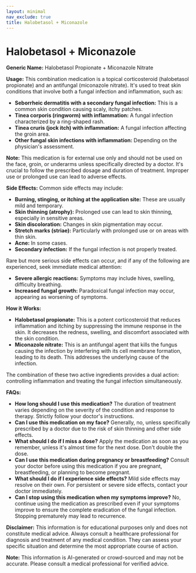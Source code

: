 ```yaml
---
layout: minimal
nav_exclude: true
title: Halobetasol + Miconazole
---
```


# Halobetasol + Miconazole

**Generic Name:** Halobetasol Propionate + Miconazole Nitrate

**Usage:** This combination medication is a topical corticosteroid (halobetasol propionate) and an antifungal (miconazole nitrate). It's used to treat skin conditions that involve both a fungal infection and inflammation, such as:

* **Seborrheic dermatitis with a secondary fungal infection:** This is a common skin condition causing scaly, itchy patches.
* **Tinea corporis (ringworm) with inflammation:**  A fungal infection characterized by a ring-shaped rash.
* **Tinea cruris (jock itch) with inflammation:** A fungal infection affecting the groin area.
* **Other fungal skin infections with inflammation:**  Depending on the physician's assessment.

**Note:** This medication is for external use only and should not be used on the face, groin, or underarms unless specifically directed by a doctor.  It's crucial to follow the prescribed dosage and duration of treatment.  Improper use or prolonged use can lead to adverse effects.

**Side Effects:**  Common side effects may include:

* **Burning, stinging, or itching at the application site:** These are usually mild and temporary.
* **Skin thinning (atrophy):** Prolonged use can lead to skin thinning, especially in sensitive areas.
* **Skin discoloration:**  Changes in skin pigmentation may occur.
* **Stretch marks (striae):** Particularly with prolonged use or on areas with thin skin.
* **Acne:** In some cases.
* **Secondary infection:** If the fungal infection is not properly treated.

Rare but more serious side effects can occur, and if any of the following are experienced, seek immediate medical attention:

* **Severe allergic reactions:**  Symptoms may include hives, swelling, difficulty breathing.
* **Increased fungal growth:**  Paradoxical fungal infection may occur, appearing as worsening of symptoms.

**How it Works:**

* **Halobetasol propionate:** This is a potent corticosteroid that reduces inflammation and itching by suppressing the immune response in the skin.  It decreases the redness, swelling, and discomfort associated with the skin condition.
* **Miconazole nitrate:** This is an antifungal agent that kills the fungus causing the infection by interfering with its cell membrane formation, leading to its death.  This addresses the underlying cause of the infection.

The combination of these two active ingredients provides a dual action: controlling inflammation and treating the fungal infection simultaneously.

**FAQs:**

* **How long should I use this medication?** The duration of treatment varies depending on the severity of the condition and response to therapy.  Strictly follow your doctor's instructions.
* **Can I use this medication on my face?** Generally, no, unless specifically prescribed by a doctor due to the risk of skin thinning and other side effects.
* **What should I do if I miss a dose?** Apply the medication as soon as you remember, unless it's almost time for the next dose.  Don't double the dose.
* **Can I use this medication during pregnancy or breastfeeding?** Consult your doctor before using this medication if you are pregnant, breastfeeding, or planning to become pregnant.
* **What should I do if I experience side effects?**  Mild side effects may resolve on their own.  For persistent or severe side effects, contact your doctor immediately.
* **Can I stop using this medication when my symptoms improve?**  No, continue using the medication as prescribed even if your symptoms improve to ensure the complete eradication of the fungal infection. Stopping prematurely may lead to recurrence.

**Disclaimer:** This information is for educational purposes only and does not constitute medical advice.  Always consult a healthcare professional for diagnosis and treatment of any medical condition.  They can assess your specific situation and determine the most appropriate course of action.


**Note:** This information is AI-generated or crowd-sourced and may not be accurate. Please consult a medical professional for verified advice.